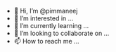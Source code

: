 - 👋 Hi, I’m @pimmaneej
- 👀 I’m interested in ...
- 🌱 I’m currently learning ...
- 💞️ I’m looking to collaborate on ...
- 📫 How to reach me ...

<!---
pimmaneej/pimmaneej is a ✨ special ✨ repository because its `README.md` (this file) appears on your GitHub profile.
You can click the Preview link to take a look at your changes.
--->
